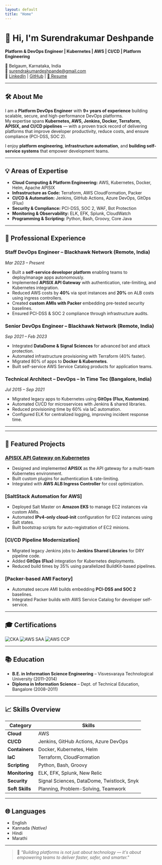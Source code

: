 ```yaml
---
layout: default
title: "Home"
---
```


# 👋 Hi, I'm Surendrakumar Deshpande
**Platform & DevOps Engineer | Kubernetes | AWS | CI/CD | Platform Engineering**

📍 Belgaum, Karnataka, India  
📧 [surendrakumardeshpande@gmail.com](mailto:surendrakumardeshpande@gmail.com)  
🔗 [LinkedIn](https://www.linkedin.com/in/surendrakumardeshpande/) | [GitHub](https://github.com/surendra-deshpande) | [📄 Resume](assets/Surendrakumar_Deshpande.pdf)

---

## 🛠 About Me
I am a **Platform DevOps Engineer** with **9+ years of experience** building scalable, secure, and high-performance DevOps platforms.  
My expertise spans **Kubernetes, AWS, Jenkins, Docker, Terraform, APISIX, and CI/CD pipelines** — with a proven track record of delivering platforms that improve developer productivity, reduce costs, and ensure compliance (PCI-DSS, SOC 2).

I enjoy **platform engineering**, **infrastructure automation**, and **building self-service systems** that empower development teams.

---

## 💡 Areas of Expertise
- **Cloud Computing & Platform Engineering:** AWS, Kubernetes, Docker, Helm, Apache APISIX
- **Infrastructure as Code:** Terraform, AWS CloudFormation, Packer
- **CI/CD & Automation:** Jenkins, GitHub Actions, Azure DevOps, GitOps (Flux)
- **Security & Compliance:** PCI-DSS, SOC 2, WAF, Bot Protection
- **Monitoring & Observability:** ELK, EFK, Splunk, CloudWatch
- **Programming & Scripting:** Python, Bash, Groovy, Core Java

---

## 📂 Professional Experience

### **Staff DevOps Engineer – Blackhawk Network (Remote, India)**  
_Mar 2023 – Present_  
- Built a **self-service developer platform** enabling teams to deploy/manage apps autonomously.  
- Implemented **APISIX API Gateway** with authentication, rate-limiting, and Kubernetes integration.  
- Reduced AWS costs by **40%** via spot instances and **20%** on ALB costs using ingress controllers.  
- Created **custom AMIs with Packer** embedding pre-tested security baselines.  
- Ensured PCI-DSS & SOC 2 compliance through infrastructure audits.

### **Senior DevOps Engineer – Blackhawk Network (Remote, India)**  
_Sep 2021 – Feb 2023_  
- Integrated **DataDome & Signal Sciences** for advanced bot and attack protection.  
- Automated infrastructure provisioning with Terraform (40% faster).  
- Migrated 80% of apps to **Docker & Kubernetes**.  
- Built self-service AWS Service Catalog products for application teams.

### **Technical Architect – DevOps – In Time Tec (Bangalore, India)**  
_Jul 2015 – Sep 2021_  
- Migrated legacy apps to Kubernetes using **GitOps (Flux, Kustomize)**.  
- Automated CI/CD for microservices with Jenkins & shared libraries.  
- Reduced provisioning time by 60% via IaC automation.  
- Configured ELK for centralized logging, improving incident response time.

---

---

## 🚀 Featured Projects

### **[APISIX API Gateway on Kubernetes](https://github.com/surendra-deshpande/apisix-standalone-gateway)**
- Designed and implemented **APISIX** as the API gateway for a multi-team Kubernetes environment.
- Built custom plugins for authentication & rate-limiting.
- Integrated with **AWS ALB Ingress Controller** for cost optimization.

### **[SaltStack Automation for AWS]**
- Deployed Salt Master on **Amazon EKS** to manage EC2 instances via custom AMIs.
- Automated **IPv4-only cloud-init** configuration for EC2 instances using Salt states.
- Built bootstrap scripts for auto-registration of EC2 minions.

### **[CI/CD Pipeline Modernization]**
- Migrated legacy Jenkins jobs to **Jenkins Shared Libraries** for DRY pipeline code.
- Added **GitOps (Flux)** integration for Kubernetes deployments.
- Reduced build times by 35% using parallelized BuildKit-based pipelines.

### **[Packer-based AMI Factory]**
- Automated secure AMI builds embedding **PCI-DSS and SOC 2** baselines.
- Integrated Packer builds with AWS Service Catalog for developer self-service.

---
## 🎓 Certifications
![CKA](https://images.credly.com/size/110x110/images/8e6b4b57-bd9e-46a2-8896-70b9f0e9b4a1/Certified_Kubernetes_Administrator.png)
![AWS SAA](https://images.credly.com/size/110x110/images/0b8f2d5f-bc42-4d0e-a3f2-918b9631f8b7/AWS-SolArchitect-Associate.png)
![AWS CCP](https://images.credly.com/size/110x110/images/2e04d9f4-2b0a-4b9a-b53c-294f4f43c8ed/AWS-CloudPractitioner.png)

---

## 📚 Education
- **B.E. in Information Science Engineering** – Visvesvaraya Technological University (2011–2014)  
- **Diploma in Information Science** – Dept. of Technical Education, Bangalore (2008–2011)

---

## 📈 Skills Overview
| Category | Skills |
|----------|--------|
| **Cloud** | AWS |
| **CI/CD** | Jenkins, GitHub Actions, Azure DevOps |
| **Containers** | Docker, Kubernetes, Helm |
| **IaC** | Terraform, CloudFormation |
| **Scripting** | Python, Bash, Groovy |
| **Monitoring** | ELK, EFK, Splunk, New Relic |
| **Security** | Signal Sciences, DataDome, Twistlock, Snyk |
| **Soft Skills** | Planning, Problem-Solving, Teamwork |

---

## 🌐 Languages
- English  
- Kannada *(Native)*  
- Hindi  
- Marathi

---

> 💬 _"Building platforms is not just about technology — it's about empowering teams to deliver faster, safer, and smarter."_
